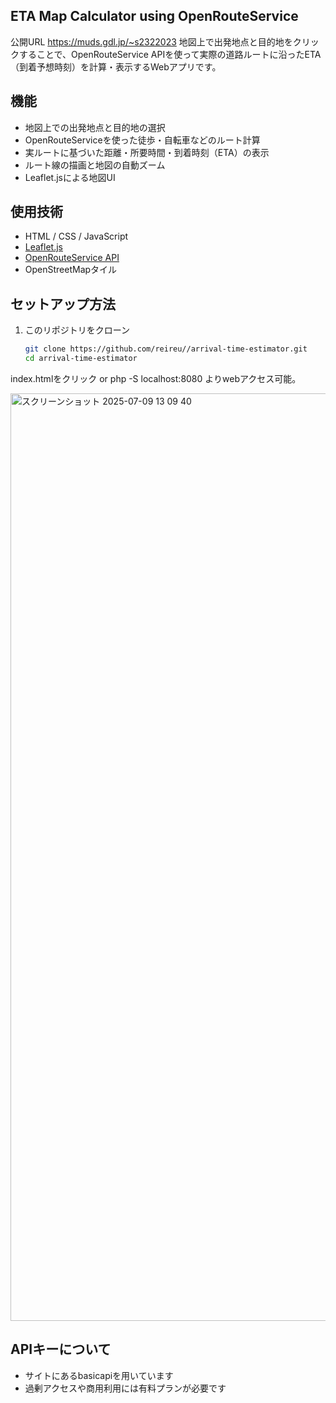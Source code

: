 ## ETA Map Calculator using OpenRouteService

公開URL
https://muds.gdl.jp/~s2322023
地図上で出発地点と目的地をクリックすることで、OpenRouteService APIを使って実際の道路ルートに沿ったETA（到着予想時刻）を計算・表示するWebアプリです。

## 機能

- 地図上での出発地点と目的地の選択
- OpenRouteServiceを使った徒歩・自転車などのルート計算
- 実ルートに基づいた距離・所要時間・到着時刻（ETA）の表示
- ルート線の描画と地図の自動ズーム
- Leaflet.jsによる地図UI


## 使用技術

- HTML / CSS / JavaScript
- [Leaflet.js](https://leafletjs.com/)
- [OpenRouteService API](https://openrouteservice.org/)
- OpenStreetMapタイル

## セットアップ方法

1. このリポジトリをクローン
    ```bash
    git clone https://github.com/reireu//arrival-time-estimator.git
    cd arrival-time-estimator
    ```

index.htmlをクリック or php -S localhost:8080
よりwebアクセス可能。

<img width="1484" alt="スクリーンショット 2025-07-09 13 09 40" src="https://github.com/user-attachments/assets/a031e082-ef04-477c-bf1c-4389edc6b954" />


## APIキーについて

- サイトにあるbasicapiを用いています
- 過剰アクセスや商用利用には有料プランが必要です

